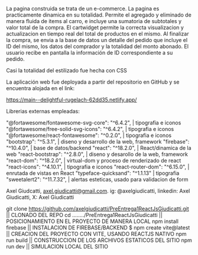 La pagina construida se trata de un e-commerce. La pagina es practicamente dinamica en su totalidad. Permite el agregado y eliminado de manera fluida de items al carro, e incluye una sumatoria de subtotales y valor total de la compra. El cartwidget permite la correcta visualizacion y actualizacion en tiempo real del total de productos en el mismo.
Al finalizar la compra, se envia a la base de datos un detalle del pedido que incluye el ID del mismo, los datos del comprador y la totalidad del monto abonado.
El usuario recibe en pantalla la información de ID correspondiente a su pedido.

Casi la totalidad del estilizado fue hecha con CSS

La aplicación web fue deployada a partir del repositorio en GitHub y se encuentra alojada en el link:

https://main--delightful-rugelach-62dd35.netlify.app/

Librerias externas empleadas:

"@fortawesome/fontawesome-svg-core": "^6.4.2", | tipografia e iconos
"@fortawesome/free-solid-svg-icons": "^6.4.2", | tipografia e iconos
"@fortawesome/react-fontawesome": "^0.2.0", | tipografia e iconos
"bootstrap": "^5.3.1", | diseno y desarrollo de la web, framework
"firebase": "^10.4.0", | base de datos/backend
"react": "^18.2.0", | React/dinamica de la web
"react-bootstrap": "^2.8.0", | diseno y desarollo de la web, framework
"react-dom": "^18.2.0", | virtual-dom y proceso de renderizado de react
"react-icons": "^4.10.1", | tipografia e iconos
"react-router-dom": "^6.15.0", | enrutada de vistas en React
"typeface-quicksand": "^1.1.13" | tipografia
"sweetalert2": "^11.7.32", | alertas esteticas, usado para validacion de form

Axel Giudcatti, axel.giudicatti@gmail.com. ig: @axelgiudicatti, linkedin: Axel Giudicatti, X: Axel Giudicatti

git clone https://github.com/axelgiudicatti/PreEntrega1ReactJsGiudicatti.git || CLONADO DEL REPO
cd ......../PreEntrega1ReactJsGiudicatti || POSICIONAMIENTO EN EL PROYECTO DE MANERA LOCAL
npm install firebase || INSTALACION DE FIREBASE/BACKEND
$ npm create vite@latest || CREACION DEL PROYECTO CON VITE, USANDO REACTJS NATIVO
npm run build || CONSTRUCCION DE LOS ARCHIVOS ESTATICOS DEL SITIO
npm run dev || SIMULACION LOCAL DEL SITIO
